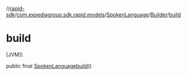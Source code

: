 //[rapid-sdk](../../../../index.md)/[com.expediagroup.sdk.rapid.models](../../index.md)/[SpokenLanguage](../index.md)/[Builder](index.md)/[build](build.md)

# build

[JVM]\

public final [SpokenLanguage](../index.md)[build](build.md)()

